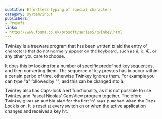```yaml
---
subtitle: Effortless typing of special characters
category: system/input
publishers:
- Prosoft
links: 
- https://www.fogma.co.uk/prosoft/series5/twinkey.html
---
```


Twinkey is a freeware program that has been written to aid the entry of characters that do not normally appear on the keyboard, such as á, è, Æ, or any other you care to choose.

It does this by looking for a number of specific predefined key sequences, and then converting them. The sequence of key presses has to occur within a certain period of time, otherwise Twinkey ignores them. For example you can type "a" followed by "\", and this can be changed into à.

Twinkey also has Caps-lock alert functionality, as it is not possible to use Twinkey and Pascal Nicolas' CapsView program together. Therefore Twinkey gives an audible alert for the first 'n' keys punched when the Caps Lock is on. It is reset at every switch on or when the active application changes and receives a key hit.
